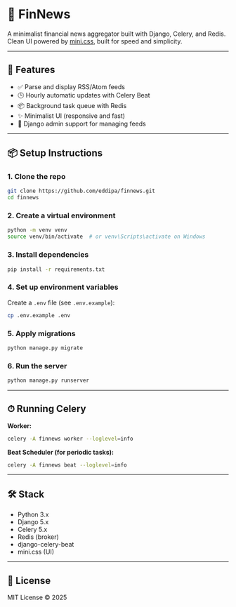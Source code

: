 # 📰 FinNews

A minimalist financial news aggregator built with Django, Celery, and Redis.  
Clean UI powered by [mini.css](https://minicss.org/), built for speed and simplicity.

---

## 🚀 Features

- ✅ Parse and display RSS/Atom feeds
- 🕒 Hourly automatic updates with Celery Beat
- 📦 Background task queue with Redis
- ✨ Minimalist UI (responsive and fast)
- 🧩 Django admin support for managing feeds

---

## 📦 Setup Instructions

### 1. Clone the repo

```bash
git clone https://github.com/eddipa/finnews.git
cd finnews
```

### 2. Create a virtual environment

```bash
python -m venv venv
source venv/bin/activate  # or venv\Scripts\activate on Windows
```

### 3. Install dependencies

```bash
pip install -r requirements.txt
```

### 4. Set up environment variables

Create a `.env` file (see `.env.example`):

```bash
cp .env.example .env
```

### 5. Apply migrations

```bash
python manage.py migrate
```

### 6. Run the server

```bash
python manage.py runserver
```

---

## ⏱ Running Celery

**Worker:**

```bash
celery -A finnews worker --loglevel=info
```

**Beat Scheduler (for periodic tasks):**

```bash
celery -A finnews beat --loglevel=info
```

---

## 🛠 Stack

- Python 3.x
- Django 5.x
- Celery 5.x
- Redis (broker)
- django-celery-beat
- mini.css (UI)

---

## 📄 License

MIT License © 2025

